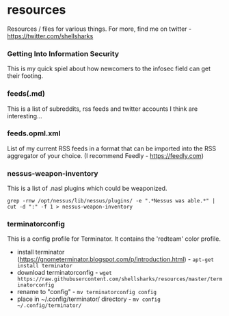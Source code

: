 # resources

Resources / files for various things. For more, find me on twitter - https://twitter.com/shellsharks

### Getting Into Information Security
This is my quick spiel about how newcomers to the infosec field can get their footing.

### feeds(.md)
This is a list of subreddits, rss feeds and twitter accounts I think are interesting...

### feeds.opml.xml
List of my current RSS feeds in a format that can be imported into the RSS aggregator of your choice. (I recommend Feedly - https://feedly.com)

### nessus-weapon-inventory
This is a list of .nasl plugins which could be weaponized.

`grep -rnw /opt/nessus/lib/nessus/plugins/ -e ".*Nessus was able.*" | cut -d ":" -f 1 > nessus-weapon-inventory`

### terminatorconfig
This is a config profile for Terminator. It contains the 'redteam' color profile.
* install terminator (https://gnometerminator.blogspot.com/p/introduction.html) - `apt-get install terminator`
* download terminatorconfig - `wget  https://raw.githubusercontent.com/shellsharks/resources/master/terminatorconfig`
* rename to "config" - `mv terminatorconfig config`
* place in ~/.config/terminator/ directory - `mv config ~/.config/terminator/`
